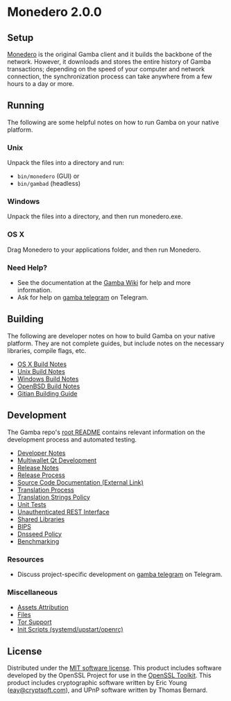 Monedero 2.0.0
=====================

Setup
---------------------
[Monedero](http://gamba.cl) is the original Gamba client and it builds the backbone of the network. However, it downloads and stores the entire history of Gamba transactions; depending on the speed of your computer and network connection, the synchronization process can take anywhere from a few hours to a day or more.

Running
---------------------
The following are some helpful notes on how to run Gamba on your native platform.

### Unix

Unpack the files into a directory and run:

- `bin/monedero` (GUI) or
- `bin/gambad` (headless)

### Windows

Unpack the files into a directory, and then run monedero.exe.

### OS X

Drag Monedero to your applications folder, and then run Monedero.

### Need Help?

* See the documentation at the [Gamba Wiki](https://gamba.cl/)
for help and more information.
* Ask for help on [gamba telegram](https://t.me/gamba) on Telegram.


Building
---------------------
The following are developer notes on how to build Gamba on your native platform. They are not complete guides, but include notes on the necessary libraries, compile flags, etc.

- [OS X Build Notes](build-osx.md)
- [Unix Build Notes](build-unix.md)
- [Windows Build Notes](build-windows.md)
- [OpenBSD Build Notes](build-openbsd.md)
- [Gitian Building Guide](gitian-building.md)

Development
---------------------
The Gamba repo's [root README](/README.md) contains relevant information on the development process and automated testing.

- [Developer Notes](developer-notes.md)
- [Multiwallet Qt Development](multiwallet-qt.md)
- [Release Notes](release-notes.md)
- [Release Process](release-process.md)
- [Source Code Documentation (External Link)](https://dev.visucore.com/bitcoin/doxygen/)
- [Translation Process](translation_process.md)
- [Translation Strings Policy](translation_strings_policy.md)
- [Unit Tests](unit-tests.md)
- [Unauthenticated REST Interface](REST-interface.md)
- [Shared Libraries](shared-libraries.md)
- [BIPS](bips.md)
- [Dnsseed Policy](dnsseed-policy.md)
- [Benchmarking](benchmarking.md)

### Resources
* Discuss project-specific development on [gamba telegram](https://t.me/gamba) on Telegram. 

### Miscellaneous
- [Assets Attribution](assets-attribution.md)
- [Files](files.md)
- [Tor Support](tor.md)
- [Init Scripts (systemd/upstart/openrc)](init.md)

License
---------------------
Distributed under the [MIT software license](http://www.opensource.org/licenses/mit-license.php).
This product includes software developed by the OpenSSL Project for use in the [OpenSSL Toolkit](https://www.openssl.org/). This product includes
cryptographic software written by Eric Young ([eay@cryptsoft.com](mailto:eay@cryptsoft.com)), and UPnP software written by Thomas Bernard.
